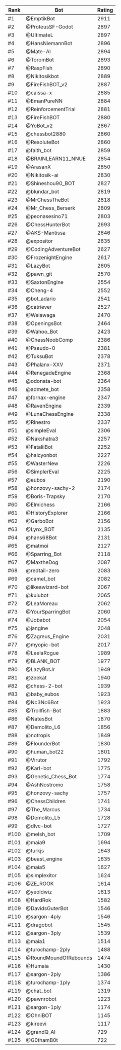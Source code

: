 Rank|Bot|Rating
---|---|---
#1|@EmptikBot|2911
#2|@ProteusSF-Godot|2897
#3|@UltimateL|2897
#4|@HansNiemannBot|2896
#5|@Mate-AI|2894
#6|@ToromBot|2893
#7|@RaspFish|2890
#8|@Nikitosikbot|2889
#9|@FireFishBOT_v2|2887
#10|@caissa-x|2885
#11|@EmanPureNN|2884
#12|@ReinforcementTrial|2881
#13|@FireFishBOT|2880
#14|@YoBot_v2|2867
#15|@chessbot2880|2860
#16|@ResoluteBot|2860
#17|@faith_bot|2859
#18|@BRAINLEARN11_NNUE|2854
#19|@ArasanX|2850
#20|@Nikitosik-ai|2830
#21|@Shineshou90_BOT|2827
#22|@blundar_bot|2819
#23|@MrChessTheBot|2818
#24|@Mr_Chess_Berserk|2809
#25|@peonasesino71|2803
#26|@ChessHunterBot|2693
#27|@AKS-Mantissa|2646
#28|@expositor|2635
#29|@CodingAdventureBot|2627
#30|@FrozenightEngine|2617
#31|@LazyBot|2605
#32|@pawn_git|2570
#33|@SaxtonEngine|2554
#34|@Cheng-4|2552
#35|@bot_adario|2541
#36|@catriever|2527
#37|@Weiawaga|2470
#38|@OpeningsBot|2464
#39|@Wahoo_Bot|2423
#40|@ChessNoobComp|2386
#41|@Pseudo-0|2381
#42|@TuksuBot|2378
#43|@Phalanx-XXV|2371
#44|@RenegadeEngine|2368
#45|@odonata-bot|2364
#46|@admete_bot|2358
#47|@fornax-engine|2347
#48|@RavenEngine|2339
#49|@LunaChessEngine|2338
#50|@Rinestro|2337
#51|@simpleEval|2306
#52|@Nakshatra3|2257
#53|@FataliiBot|2252
#54|@halcyonbot|2227
#55|@WasterNew|2226
#56|@SimplerEval|2225
#57|@eubos|2190
#58|@honzovy-sachy-2|2174
#59|@Boris-Trapsky|2170
#60|@Elmichess|2166
#61|@HistoryExplorer|2166
#62|@GarboBot|2156
#63|@Lynx_BOT|2135
#64|@hans68Bot|2131
#65|@matmoi|2127
#66|@Sparring_Bot|2118
#67|@MaxtheDog|2087
#68|@redtail-zero|2083
#69|@camel_bot|2082
#70|@likeawizard-bot|2067
#71|@kulubot|2065
#72|@LeaMoreau|2062
#73|@YourSparringBot|2060
#74|@Jobabot|2054
#75|@jangine|2048
#76|@Zagreus_Engine|2031
#77|@myopic-bot|2017
#78|@LeelaRogue|1989
#79|@BLANK_BOT|1977
#80|@LazyBotJr|1949
#81|@zeekat|1940
#82|@chess-2-bot|1939
#83|@baby_eubos|1923
#84|@Nc3Nc6Bot|1923
#85|@Trollfish-Bot|1883
#86|@NatesBot|1870
#87|@Demolito_L6|1856
#88|@notropis|1849
#89|@FlounderBot|1830
#90|@human_bot22|1801
#91|@Virutor|1792
#92|@Karl-bot|1775
#93|@Genetic_Chess_Bot|1774
#94|@AshNostromo|1758
#95|@honzovy-sachy|1757
#96|@ChessChildren|1741
#97|@The_Marcus|1734
#98|@Demolito_L5|1728
#99|@dlvc-bot|1727
#100|@melsh_bot|1709
#101|@maia9|1694
#102|@turkjs|1643
#103|@beast_engine|1635
#104|@maia5|1627
#105|@simplexitor|1624
#106|@ZE_ROOK|1614
#107|@yeoldwiz|1613
#108|@HardRok|1582
#109|@DavidsGuterBot|1546
#110|@sargon-4ply|1546
#111|@dragobot|1545
#112|@sargon-3ply|1539
#113|@maia1|1514
#114|@turochamp-2ply|1488
#115|@RoundMoundOfRebounds|1474
#116|@Humaia|1430
#117|@sargon-2ply|1386
#118|@turochamp-1ply|1374
#119|@chat_bot|1319
#120|@pawnrobot|1223
#121|@sargon-1ply|1174
#122|@OhniBOT|1145
#123|@kireevi|1117
#124|@grandQ_AI|729
#125|@G0thamB0t|722
